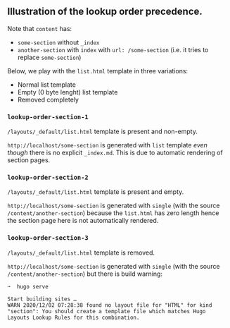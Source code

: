 ## Illustration of the lookup order precedence.

Note that `content` has:
- `some-section` without `_index`
- `another-section` with `index` with `url: /some-section` (i.e. it tries to
  replace `some-section`)

Below, we play with the `list.html` template in three variations:
- Normal list template
- Empty (0 byte lenght) list template
- Removed completely

### `lookup-order-section-1`

`/layouts/_default/list.html` template is present and non-empty.

`http://localhost/some-section` is generated with `list` template *even though* there is no explicit
`_index.md`. This is due to automatic rendering of section pages.


### `lookup-order-section-2`

`/layouts/_default/list.html` template is present and empty.

`http://localhost/some-section` is generated with `single` (with the source `/content/another-section`) because the `list.html` has zero length hence the section page here is not automatically rendered.

### `lookup-order-section-3`

`/layouts/_default/list.html` template is removed.

`http://localhost/some-section` is generated with `single` (with the source `/content/another-section`) but there is build warning:
```
➙  hugo serve

Start building sites …
WARN 2020/12/02 07:28:38 found no layout file for "HTML" for kind "section": You should create a template file which matches Hugo Layouts Lookup Rules for this combination.
```
